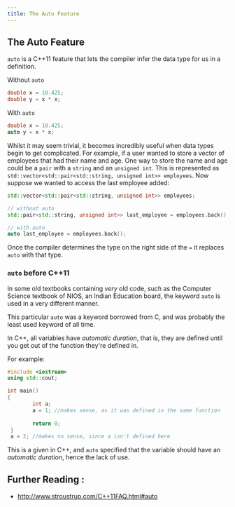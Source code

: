 ```yaml
---
title: The Auto Feature
---
```


## The Auto Feature

`auto` is a C++11 feature that lets the compiler infer the data type for us in a definition. 

Without `auto`
```cpp
double x = 10.425;
double y = x * x;
```

With `auto`
```cpp
double x = 10.425;
auto y = x * x;
```

Whilst it may seem trivial, it becomes incredibly useful when data types begin to get complicated. For example, if a user wanted to store a vector of employees that had their name and age. One way to store the name and age could be a `pair` with a `string` and an `unsigned int`. This is represented as `std::vector<std::pair<std::string, unsigned int>> employees`. Now suppose we wanted to access the last employee added:

```cpp
std::vector<std::pair<std::string, unsigned int>> employees;

// without auto
std::pair<std::string, unsigned int>> last_employee = employees.back();

// with auto
auto last_employee = employees.back();
```

Once the compiler determines the type on the right side of the `=` it replaces `auto` with that type.

### `auto` before C++11
In some old textbooks containing _very_ old code, such as the Computer Science textbook of NIOS, an Indian Education board, the keyword `auto` is used in a very different manner. 

This particular `auto` was a keyword borrowed from C, and was probably the least used keyword of all time.

In C++, all variables have _automatic duration_, that is, they are defined until you get out of the function they're defined in.

For example:

```cpp
#include <iostream>
using std::cout;

int main()
{
        int a;
        a = 1; //makes sense, as it was defined in the same function
        
        return 0;
 }
 a = 2; //makes no sense, since a isn't defined here
 ```
 
 This is a given in C++, and `auto` specified that the variable should have an _automatic duration_, hence the lack of use.

## Further Reading :
* http://www.stroustrup.com/C++11FAQ.html#auto
